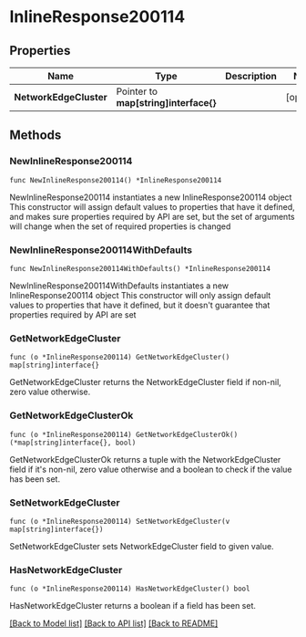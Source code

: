 # InlineResponse200114

## Properties

Name | Type | Description | Notes
------------ | ------------- | ------------- | -------------
**NetworkEdgeCluster** | Pointer to **map[string]interface{}** |  | [optional] 

## Methods

### NewInlineResponse200114

`func NewInlineResponse200114() *InlineResponse200114`

NewInlineResponse200114 instantiates a new InlineResponse200114 object
This constructor will assign default values to properties that have it defined,
and makes sure properties required by API are set, but the set of arguments
will change when the set of required properties is changed

### NewInlineResponse200114WithDefaults

`func NewInlineResponse200114WithDefaults() *InlineResponse200114`

NewInlineResponse200114WithDefaults instantiates a new InlineResponse200114 object
This constructor will only assign default values to properties that have it defined,
but it doesn't guarantee that properties required by API are set

### GetNetworkEdgeCluster

`func (o *InlineResponse200114) GetNetworkEdgeCluster() map[string]interface{}`

GetNetworkEdgeCluster returns the NetworkEdgeCluster field if non-nil, zero value otherwise.

### GetNetworkEdgeClusterOk

`func (o *InlineResponse200114) GetNetworkEdgeClusterOk() (*map[string]interface{}, bool)`

GetNetworkEdgeClusterOk returns a tuple with the NetworkEdgeCluster field if it's non-nil, zero value otherwise
and a boolean to check if the value has been set.

### SetNetworkEdgeCluster

`func (o *InlineResponse200114) SetNetworkEdgeCluster(v map[string]interface{})`

SetNetworkEdgeCluster sets NetworkEdgeCluster field to given value.

### HasNetworkEdgeCluster

`func (o *InlineResponse200114) HasNetworkEdgeCluster() bool`

HasNetworkEdgeCluster returns a boolean if a field has been set.


[[Back to Model list]](../README.md#documentation-for-models) [[Back to API list]](../README.md#documentation-for-api-endpoints) [[Back to README]](../README.md)


